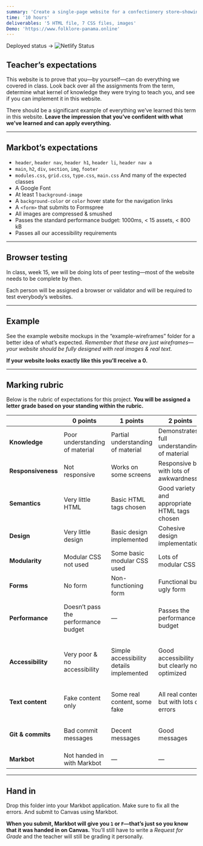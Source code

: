 ```yaml
---
summary: 'Create a single-page website for a confectionery store—showing what you learned this term.'
time: '10 hours'
deliverables: '5 HTML file, 7 CSS files, images'
Demo: 'https://www.folklore-panama.online'
---
```

Deployed status → ![Netlify Status](https://api.netlify.com/api/v1/badges/0c8da0c4-1beb-4b69-ac44-1c41d455a499/deploy-status)

## Teacher’s expectations

This website is to prove that you—by yourself—can do everything we covered in class. Look back over all the assignments from the term, determine what kernel of knowledge they were trying to teach you, and see if you can implement it in this website.

There should be a significant example of everything we’ve learned this term in this website. **Leave the impression that you’ve confident with what we’ve learned and can apply everything.**

---

## Markbot’s expectations

- `header`, `header nav`, `header h1`, `header li`, `header nav a`
- `main`, `h2`, `div`, `section`, `img`, `footer`
- `modules.css`, `grid.css`, `type.css`, `main.css`
  And many of the expected classes
- A Google Font
- At least 1 `background-image`
- A `background-color` or `color` hover state for the navigation links
- A `<form>` that submits to Formspree
- All images are compressed & smushed
- Passes the standard performance budget: 1000ms, < 15 assets, < 800 kB
- Passes all our accessibility requirements

---

## Browser testing

In class, week 15, we will be doing lots of peer testing—most of the website needs to be complete by then.

Each person will be assigned a browser or validator and will be required to test everybody’s websites.

---

## Example

See the example website mockups in the “example-wireframes” folder for a better idea of what’s expected. *Remember that these are just wireframes—your website should be fully designed with real images & real text.*

**If your website looks exactly like this you’ll receive a 0.**

---

## Marking rubric

Below is the rubric of expectations for this project. **You will be assigned a letter grade based on your standing within the rubric.**

| | 0 points | 1 points | 2 points | 3 points |
| --- | --- | --- | --- | --- |
| **Knowledge** | Poor understanding of material | Partial understanding of material | Demonstrates full understanding of material | Demonstrates excellent understanding of material |
| **Responsiveness** | Not responsive | Works on some screens | Responsive but with lots of awkwardness | Looks great on all screen sizes |
| **Semantics** | Very little HTML | Basic HTML tags chosen | Good variety and appropriate HTML tags chosen | Excellent demonstration of HTML tags and correct use |
| **Design** | Very little design | Basic design implemented | Cohesive design implementation | Excellent design implementation |
| **Modularity** | Modular CSS not used | Some basic modular CSS used | Lots of modular CSS | Modular CSS used to its full potential |
| **Forms** | No form | Non-functioning form | Functional but ugly form | Good looking and functional form |
| **Performance** | Doesn’t pass the performance budget | — | Passes the performance budget | Exceeds the expectations of the performance budget |
| **Accessibility** | Very poor & no accessibility | Simple accessibility details implemented | Good accessibility but clearly not optimized | Excellent accessibility with clear VoiceOver testing & improvements |
| **Text content** | Fake content only | Some real content, some fake | All real content but with lots of errors | Real content, well written, no grammar or spelling errors |
| **Git & commits** | Bad commit messages | Decent messages | Good messages | Excellent and descriptive commit messages |
| **Markbot** | Not handed in with Markbot | — | — | Handed in with Markbot |

---

## Hand in

Drop this folder into your Markbot application. Make sure to fix all the errors. And submit to Canvas using Markbot.

**When you submit, Markbot will give you `1` or `F`—that’s just so you know that it was handed in on Canvas.** You’ll still have to write a *Request for Grade* and the teacher will still be grading it personally.

